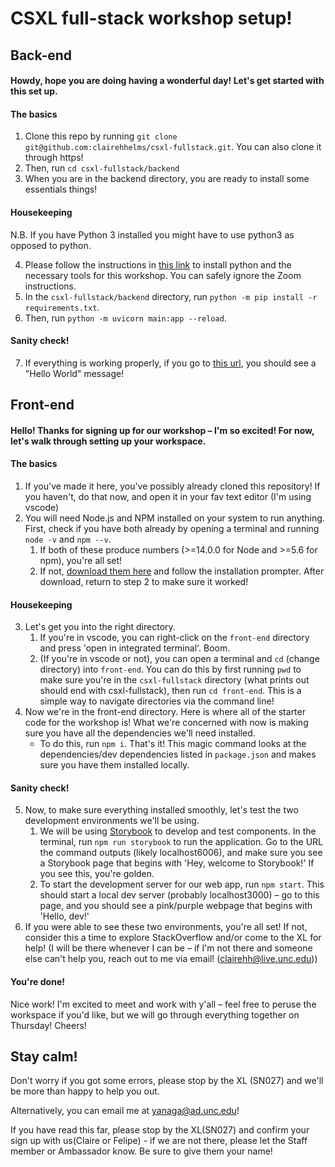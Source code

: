 # CSXL full-stack workshop setup!

## Back-end

#### Howdy, hope you are doing having a wonderful day! Let's get started with this set up. 

#### The basics
1. Clone this repo by running `git clone git@github.com:clairehhelms/csxl-fullstack.git`. You can also clone it through https! 
2. Then, run `cd csxl-fullstack/backend`
3. When you are in the backend directory, you are ready to install some essentials things! 

#### Housekeeping

N.B. If you have Python 3 installed you might have to use python3 as opposed to python.

4. Please follow the instructions in [this link](https://21s.comp110.com/resources/setup/software.html) to install python and the necessary tools for this workshop. You can safely ignore the Zoom instructions.
5. In the `csxl-fullstack/backend` directory, run `python -m pip install -r requirements.txt`.
6. Then, run `python -m uvicorn main:app --reload`. 

#### Sanity check!

7. If everything is working properly, if you go to [this url](http://localhost:8000/api/health), you should see a "Hello World" message!

## Front-end

#### Hello! Thanks for signing up for our workshop – I'm so excited! For now, let's walk through setting up your workspace.

#### The basics
1. If you've made it here, you've possibly already cloned this repository! If you haven't, do that now, and open it in your fav text editor (I'm using vscode)
2. You will need Node.js and NPM installed on your system to run anything. First, check if you have both already by opening a terminal and running `node -v` and `npm --v`.
    1. If both of these produce numbers (>=14.0.0 for Node and >=5.6 for npm), you're all set!
    2. If not, [download them here](https://nodejs.org/en/download/) and follow the installation prompter. After download, return to step 2 to make sure it worked!

#### Housekeeping
3. Let's get you into the right directory. 
    1. If you're in vscode, you can right-click on the `front-end` directory and press 'open in integrated terminal'. Boom.
    2. (If you're in vscode or not), you can open a terminal and `cd` (change directory) into `front-end`. You can do this by first running `pwd` to make sure you're in the `csxl-fullstack` directory (what prints out should end with csxl-fullstack), then run `cd front-end`. This is a simple way to navigate directories via the command line!
4. Now we're in the front-end directory. Here is where all of the starter code for the workshop is! What we're concerned with now is making sure you have all the dependencies we'll need installed. 
    - To do this, run `npm i`. That's it! This magic command looks at the dependencies/dev dependencies listed in `package.json` and makes sure you have them installed locally.

#### Sanity check!
5. Now, to make sure everything installed smoothly, let's test the two development environments we'll be using.
    1. We will be using [Storybook](https://storybook.js.org/docs/react/get-started/introduction) to develop and test components. In the terminal, run `npm run storybook` to run the application. Go to the URL the command outputs (likely localhost6006), and make sure you see a Storybook page that begins with 'Hey, welcome to Storybook!' If you see this, you're golden.
    2. To start the development server for our web app, run `npm start`. This should start a local dev server (probably localhost3000) – go to this page, and you should see a pink/purple webpage that begins with 'Hello, dev!'
6. If you were able to see these two environments, you're all set! If not, consider this a time to explore StackOverflow and/or come to the XL for help! (I will be there whenever I can be – if I'm not there and someone else can't help you, reach out to me via email! (clairehh@live.unc.edu))

#### You're done!
Nice work! I'm excited to meet and work with y'all – feel free to peruse the workspace if you'd like, but we will go through everything together on Thursday! Cheers!

## Stay calm! 

Don't worry if you got some errors, please stop by the XL (SN027) and we'll be more than happy to help you out. 

Alternatively, you can email me at yanaga@ad.unc.edu!

If you have read this far, please stop by the XL(SN027) and confirm your sign up with us(Claire or Felipe) - if we are not there, please let the Staff member or Ambassador know. Be sure to give them your name!

